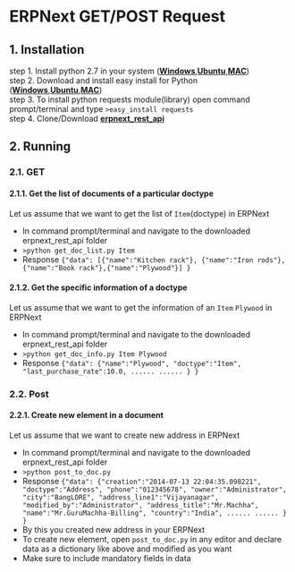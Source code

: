 # ERPNext GET/POST Request

## 1. Installation
 
step 1. Install python 2.7 in your system  ([**Windows**](http://www.anthonydebarros.com/2011/10/15/setting-up-python-in-windows-7/),[**Ubuntu**](http://askubuntu.com/questions/101591/how-do-i-install-python-2-7-2-on-ubuntu),[**MAC**](http://docs.python-guide.org/en/latest/starting/install/osx/)) <br/>
step 2. Download and install easy install for Python ([**Windows**](http://adesquared.wordpress.com/2013/07/07/setting-up-python-and-easy_install-on-windows-7/),[**Ubuntu**](http://askubuntu.com/questions/27519/can-i-use-easy-install),[**MAC**](http://myadventuresincoding.wordpress.com/2011/09/11/python-upgrading-python-with-easy_install-pip-and-virtualenv-on-a-mac/))<br />
step 3. To install python requests module(library) open command prompt/terminal and type `>easy_install requests` <br />
step 4. Clone/Download [**erpnext_rest_api**](https://github.com/Squadro/erpnext_rest_api)

## 2. Running

### 2.1. GET
#### 2.1.1. Get the list of documents of a particular doctype
Let us assume that we want to get the list of `Item`(doctype) in ERPNext
* In command prompt/terminal and navigate to the downloaded erpnext_rest_api folder 
* `>python get_doc_list.py Item`
* Response 
  `{"data":
      [{"name":"Kitchen rack"},
      {"name":"Iron rods"},
      {"name":"Book rack"},{"name":"Plywood"}]
  }`


#### 2.1.2. Get the specific information of a doctype
Let us assume that we want to get the information of an `Item` `Plywood` in ERPNext
* In command prompt/terminal and navigate to the downloaded erpnext_rest_api folder
* `>python get_doc_info.py Item Plywood`
* Response
  `{"data":
      {"name":"Plywood",
        "doctype":"Item",
        "last_purchase_rate":10.0,
        ......
        ......
      }
  }`


### 2.2. Post
#### 2.2.1. Create new element in a document
Let us assume that we want to create new address in ERPNext
* In command prompt/terminal and navigate to the downloaded erpnext_rest_api folder
* `>python post_to_doc.py `
* Response 
  `{"data":
     {"creation":"2014-07-13 22:04:35.098221",
       "doctype":"Address",
       "phone":"012345678",
       "owner":"Administrator",
       "city":"BangLORE",
       "address_line1":"Vijayanagar",
       "modified_by":"Administrator",
       "address_title":"Mr.Machha",
       "name":"Mr.GuruMachha-Billing",
       "country":"India",
       ......
       ......
     }
   }`
* By this you created new address in your ERPNext
* To create new element, open `post_to_doc.py` in any editor and declare data as a dictionary like above and modified as you want
* Make sure to include mandatory fields in data



